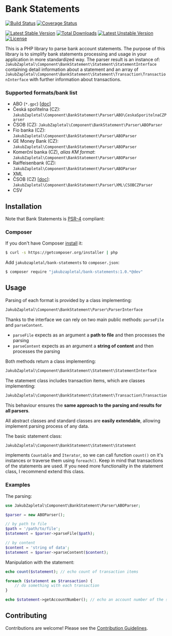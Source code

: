 # Bank Statements

[![Build Status](https://travis-ci.org/jakubzapletal/bank-statements.svg?branch=master)](https://travis-ci.org/jakubzapletal/bank-statements)
[![Coverage Status](https://coveralls.io/repos/jakubzapletal/bank-statements/badge.png?branch=master)](https://coveralls.io/r/jakubzapletal/bank-statements?branch=master)

[![Latest Stable Version](https://poser.pugx.org/jakubzapletal/bank-statements/v/stable.png)](https://packagist.org/packages/jakubzapletal/bank-statements)
[![Total Downloads](https://poser.pugx.org/jakubzapletal/bank-statements/downloads.png)](https://packagist.org/packages/jakubzapletal/bank-statements)
[![Latest Unstable Version](https://poser.pugx.org/jakubzapletal/bank-statements/v/unstable.png)](https://packagist.org/packages/jakubzapletal/bank-statements)
[![License](https://poser.pugx.org/jakubzapletal/bank-statements/license.png)](https://packagist.org/packages/jakubzapletal/bank-statements)

This is a PHP library to parse bank account statements. The purpose of this library is to simplify bank statements processing
and usage in your application in more standardized way. The parser result is an instance of:
`JakubZapletal\Component\BankStatement\Statement\StatementInterface` containing detail information
about a statement and an array of `JakubZapletal\Component\BankStatement\Statement\Transaction\TransactionInterface` with further
information about transactions.


### Supported formats/bank list

* ABO (`*.gpc`) [[doc](doc/abo.md)]
 * Česká spořitelna (CZ): `JakubZapletal\Component\BankStatement\Parser\ABO\CeskaSporitelnaCZParser`
 * ČSOB (CZ): `JakubZapletal\Component\BankStatement\Parser\ABOParser`
 * Fio banka (CZ): `JakubZapletal\Component\BankStatement\Parser\ABOParser`
 * GE Money Bank (CZ): `JakubZapletal\Component\BankStatement\Parser\ABOParser`
 * Komerční banka (CZ), *alias KM format*: `JakubZapletal\Component\BankStatement\Parser\ABOParser`
 * Raiffeisenbank (CZ): `JakubZapletal\Component\BankStatement\Parser\ABOParser`
* XML
 * ČSOB (CZ) [[doc](doc/xml/csob_cz.md)]: `JakubZapletal\Component\BankStatement\Parser\XML\CSOBCZParser`
* CSV


## Installation

Note that Bank Statements is [PSR-4](https://github.com/php-fig/fig-standards/blob/master/accepted/PSR-4-autoloader.md) compliant:

### Composer

If you don't have Composer [install](http://getcomposer.org/doc/00-intro.md#installation) it:

```bash
$ curl -s https://getcomposer.org/installer | php
```

Add `jakubzapletal/bank-statements` to `composer.json`:

```bash
$ composer require "jakubzapletal/bank-statements:1.0.*@dev"
```


## Usage

Parsing of each format is provided by a class implementing:

```php
JakubZapletal\Component\BankStatement\Parser\ParserInterface
```

Thanks to the interface we can rely on two main public methods: `parseFile` and `parseContent`.

* `parseFile` expects as an argument a **path to file** and then processes the parsing
* `parseContent` expects as an argument a **string of content** and then processes the parsing

Both methods return a class implementing:

```php
JakubZapletal\Component\BankStatement\Statement\StatementInterface
```

The statement class includes transaction items, which are classes implementing:

```php
JakubZapletal\Component\BankStatement\Statement\Transaction\TransactionInterface
```

This behaviour ensures the **same approach to the parsing and results for all parsers**.

All abstract classes and standard classes are **easily extendable**, allowing implement parsing process of any data.

The basic statement class:

```php
JakubZapletal\Component\BankStatement\Statement\Statement
```

implements `Countable` and `Iterator`, so we can call function `count()` on it's instances or traverse them using `foreach()`.
Keep in mind that transactions of the statements are used. If you need more functionality in the statement class,
I recommend extend this class.

### Examples

The parsing:

```php
use JakubZapletal\Component\BankStatement\Parser\ABOParser;

$parser = new ABOParser();

// by path to file
$path = '/path/to/file';
$statement = $parser->parseFile($path);

// by content
$content = 'string of data';
$statement = $parser->parseContent($content);
```

Manipulation with the statement:

```php
echo count($statement); // echo count of transaction items

foreach ($statement as $transaction) {
    // do something with each transaction
}

echo $statement->getAccountNumber(); // echo an account number of the statement
```


## Contributing

Contributions are welcome! Please see the [Contribution Guidelines](contributing.md).
